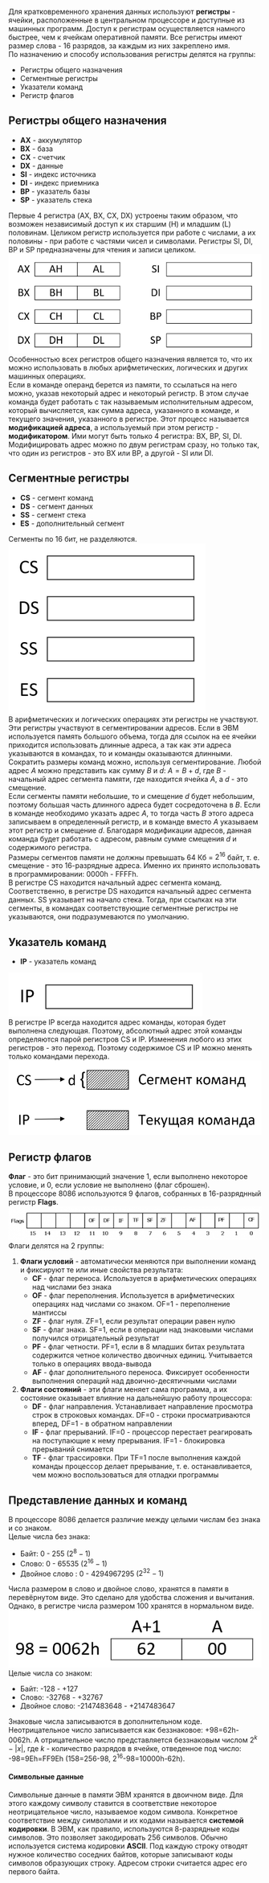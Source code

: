 Для кратковременного хранения данных используют **регистры** - ячейки, расположенные в центральном процессоре и доступные из машинных программ. Доступ к регистрам осуществляется намного быстрее, чем к ячейкам оперативной памяти. Все регистры имеют размер слова - 16 разрядов, за каждым из них закреплено имя.  
По назначению и способу использования регистры делятся на группы: 
- Регистры общего назначения
- Сегментные регистры
- Указатели команд 
- Регистр флагов
## Регистры общего назначения
- **AX** - аккумулятор
- **BX** - база
- **CX** - счетчик
- **DX** - данные
- **SI** - индекс источника
- **DI** - индекс приемника
- **BP** - указатель базы
- **SP** - указатель стека
  
Первые 4 регистра (AX, BX, CX, DX) устроены таким образом, что возможен независимый доступ к их старшим (H) и младшим (L) половинам. Целиком регистр используется при работе с числами, а их половины - при работе с частями чисел и символами. Регистры SI, DI, BP и SP предназначены для чтения и записи целиком.  
![Регистры общего назначения](../Pictures/02_01.%20Регистры%20общего%20назначения.png)  
Особенностью всех регистров общего назначения является то, что их можно использовать в любых арифметических, логических и других машинных операциях.  
Если в команде операнд берется из памяти, то ссылаться на него можно, указав некоторый адрес и некоторый регистр. В этом случае команда будет работать с так называемым исполнительным адресом, который вычисляется, как сумма адреса, указанного в команде, и текущего значения, указанного в регистре. Этот процесс называется **модификацией адреса**, а используемый при этом регистр - **модификатором**. Ими могут быть только 4 регистра: BX, BP, SI, DI. Модифицировать адрес можно по двум регистрам сразу, но только так, что один из регистров - это BX или BP, а другой - SI или DI.
## Сегментные регистры
- **CS** - сегмент команд
- **DS** - сегмент данных
- **SS** - сегмент стека
- **ES** - дополнительный сегмент
  
Сегменты по 16 бит, не разделяются.  
![Сегментные регистры](../Pictures/02_02.%20Сегментные%20регистры.png)  
В арифметических и логических операциях эти регистры не участвуют. Эти регистры участвуют в сегментировании адресов. Если в ЭВМ используется память большого объема, тогда для ссылок на ее ячейки приходится использовать длинные адреса, а так как эти адреса указываются в командах, то и команды оказываются длинными.  
Сократить размеры команд можно, используя сегментирование. Любой адрес $A$ можно представить как сумму $B$ и $d$: $A=B+d$, где $B$ - начальный адрес сегмента памяти, где находится ячейка $A$, а $d$ - это смещение.  
Если сегменты памяти небольшие, то и смещение $d$ будет небольшим, поэтому большая часть длинного адреса будет сосредоточена в $B$. Если в команде необходимо указать адрес $A$, то тогда часть $B$ этого адреса записываем в определенный регистр, и в команде вместо $A$ указываем этот регистр и смещение $d$. Благодаря модификации адресов, данная команда будет работать с адресом, равным сумме смещения $d$ и содержимого регистра.  
Размеры сегментов памяти не должны превышать 64 Кб = $2^{16}$ байт, т. е. смещение - это 16-разрядные адреса. Именно их принято использовать в программировании: 0000h - FFFFh.  
В регистре CS находится начальный адрес сегмента команд. Соответственно, в регистре DS находится начальный адрес сегмента данных. SS указывает на начало стека. Тогда, при ссылках на эти сегменты, в командах соответствующие сегментные регистры не указываются, они подразумеваются по умолчанию.
## Указатель команд
- **IP** - указатель команд
  
![Указатель команд](../Pictures/02_03.%20Указатель%20команд.png)  
В регистре IP всегда находится адрес команды, которая будет выполнена следующая. Поэтому, абсолютный адрес этой команды определяются парой регистров CS и IP. Изменения любого из этих регистров - это переход. Поэтому содержимое CS и IP можно менять только командами перехода.
![Запись адресов команд в регистры](../Pictures/02_04.%20Запись%20адресов%20команд%20в%20регистры.png)  
## Регистр флагов
**Флаг** - это бит принимающий значение 1, если выполнено некоторое условие, и 0, если условие не выполнено (флаг сброшен).  
В процессоре 8086 используются 9 флагов, собранных в 16-разряднный регистр **Flags**.  
![Регистр флагов](../Pictures/02_05.%20Регистр%20флагов.png)  
Флаги делятся на 2 группы:  
1. **Флаги условий** - автоматически меняются при выполнении команд и фиксируют те или иные свойства результата:
	- **CF** - флаг переноса. Используется в арифметических операциях над числами без знака
	- **OF** - флаг переполнения. Используется в арифметических операциях над числами со знаком. OF=1 - переполнение мантиссы
	- **ZF** - флаг нуля. ZF=1, если результат операции равен нулю
	- **SF** - флаг знака. SF=1, если в операции над знаковыми числами получился отрицательный результат
	- **PF** - флаг четности. PF=1, если в 8 младших битах результата содержится четное количество двоичных единиц. Учитывается только в операциях ввода-вывода
	- **AF** - флаг дополнительного переноса. Фиксирует особенности выполнения операций над двоично-десятичными числами
2. **Флаги состояний** - эти флаги меняет сама программа, а их состояние оказывает влияние на дальнейшую работу процессора:
	- **DF** - флаг направления. Устанавливает направление просмотра строк в строковых командах. DF=0 - строки просматриваются вперед, DF=1 - в обратном направлении
	- **IF** - флаг прерываний. IF=0 - процессор перестает реагировать на поступающие к нему прерывания. IF=1 - блокировка прерываний снимается
	- **TF** - флаг трассировки. При TF=1 после выполнения каждой команды процессор делает прерывание, т. е. останавливается, чем можно воспользоваться для отладки программы
## Представление данных и команд
В процессоре 8086 делается различие между целыми числам без знака и со знаком.  
Целые числа без знака:
- Байт: 0 - 255 ($2^8-1$)
- Слово: 0 - 65535 ($2^{16}-1$)
- Двойное слово : 0 - 4294967295 ($2^{32}-1$)
  
Числа размером в слово и двойное слово, хранятся в памяти в перевёрнутом виде. Это сделано для удобства сложения и вычитания. Однако, в регистре числа размером 100 хранятся в нормальном виде.  
![Хранение числа 98 в памяти](../Pictures/02_06.%20Хранение%20числа%2098%20в%20памяти.png)  
Целые числа со знаком:
- Байт: -128 - +127
- Слово: -32768 - +32767
- Двойное слово: -2147483648 - +2147483647
  
Знаковые числа записываются в дополнительном коде. Неотрицательное число записывается как беззнаковое: +98=62h-0062h. А отрицательное число представляется беззнаковым числом $2^k-|x|$, где $k$ - количество разрядов в ячейке, отведенное под число: -98=9Eh=FF9Eh (158=256-98, $2^{16}$-98=10000h-62h).  
#### Символьные данные
Символьные данные в памяти ЭВМ хранятся в двоичном виде. Для этого каждому символу ставится в соответствие некоторое неотрицательное число, называемое кодом символа. Конкретное соответствие между символами и их кодами называется **системой кодировки**. В ЭВМ, как правило, используются 8-разрядные коды символов. Это позволяет закодировать 256 символов. Обычно используется система кодировки **ASCII**. Под каждую строку отводят нужное количество соседних байтов, которые записывают коды символов образующих строку. Адресом строки считается адрес его первого байта. 
